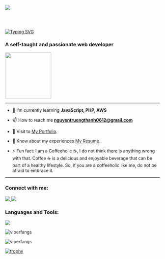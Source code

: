 <img src="https://github.com/Anmol-Baranwal/Cool-GIFs-For-GitHub/assets/74038190/d48893bd-0757-481c-8d7e-ba3e163feae7" />

<br><br>


[![Typing SVG](https://readme-typing-svg.demolab.com?font=Fira+Code&weight=600&size=30&pause=1000&width=435&lines=Hi+%F0%9F%91%8B%2C+I'm+Thanh)]()

<h3>A self-taught and passionate web developer</h3>  
<img src="https://github.com/Anmol-Baranwal/Cool-GIFs-For-GitHub/assets/74038190/42077049-1939-493e-9a19-47ca5db36643" width="150px">



---

- 🌱 I’m currently learning **JavaScript, PHP, AWS**

- 📫 How to reach me **nguyentruongthanh0612@gmail.com**

- 📝 Visit to [My Portfolio](https://thanhisdev.netlify.app/).

- 📄 Know about my experiences [My Resume](https://drive.google.com/file/d/11ohXCuyl87QYs3oGH0jeeir5xImGMTYG/view?usp=sharing).
- ⚡ Fun fact:
  I am a Coffeeholic ☕️, I do not think there is anything wrong with that. Coffee ☕️ is a delicious and enjoyable beverage that can be part of a healthy lifestyle. So, if you are a coffeeholic like me, do not be afraid to embrace it.
  
---
<h3 align="left">Connect with me:</h3>
<p align="left">
<a href="https://www.linkedin.com/in/thanhnt612/" target="blank">
   <img src="https://skillicons.dev/icons?i=linkedin"/>
</a>
<a href="https://www.instagram.com/thanh.nt612/" target="blank">
  <img src="https://skillicons.dev/icons?i=instagram"/>
</a>
</p>

<h3 align="left">Languages and Tools:</h3>

<p>
  <a href="">
    <img src="https://skillicons.dev/icons?i=js,ts,php,html,css,sass,bootstrap,tailwind,react,nextjs,redux,nodejs,express,laravel,mongodb,postgres,mysql,postman,redis,vscode,netlify,aws,bash"/>
  </a>
</p>

<p align="left"><img align="center" src="https://github-readme-stats.vercel.app/api/top-langs?username=thanhnt612&show_icons=true&locale=en&layout=compact" alt="viperfangs" /></p>

<p align="left"><img align="center" src="https://github-readme-streak-stats.herokuapp.com/?user=thanhnt612&" alt="viperfangs" /></p>

[![trophy](https://github-profile-trophy.vercel.app/?username=thanhnt612&theme=onedark&column=8)](https://github.com/ryo-ma/github-profile-trophy)
